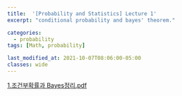 ```yaml
---
title:  '[Probability and Statistics] Lecture 1'
excerpt: "conditional probability and bayes' theorem."

categories:
  - probability
tags: [Math, probability]

last_modified_at: 2021-10-07T08:06:00-05:00
classes: wide
---
```


[1.조건부확률과 Bayes정리.pdf](https://github.com/chaelin0722/chaelin0722.github.io/files/7303155/1.Bayes.pdf)
